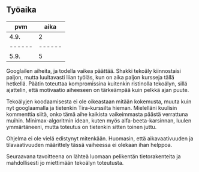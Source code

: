 
## Työaika

pvm   | aika | 
------|------|
4.9.  |  2   | 
------|------|
5.9.  |  5   |


Googlailen aiheita, ja todella vaikea päättää. Shakki tekoäly kiinnostaisi paljon, mutta luultavasti liian työläs, 
kun on aika paljon kursseja tällä hetkellä. Päätin toteuttaa kompromissina kuitenkin ristinolla tekoälyn, sillä
ajattelin, että motivaatio aiheeseen on tärkeämpää kuin pelkkä ajan puute. 

Tekoälyjen koodaamisesta ei ole oikeastaan mitään kokemusta, muuta kuin nyt googlaamalla ja tietenkin Tira-kurssilta 
hieman. Mielelläni kuulisin kommenttia siitä, onko tämä aihe kaikista vaikeimmasta päästä verrattuna muihin. 
Minimax-algoritmin idean, kuten myös alfa-beeta-karsinnan, luulen ymmärtäneeni, mutta toteutus on tietenkin sitten toinen juttu.

Ohjelma ei ole vielä edistynyt mitenkään. Huomasin, että aikavaativuuden ja tilavaativuuden määrittely tässä vaiheessa
ei olekaan ihan helppoa.

Seuraavana tavoitteena on lähteä luomaan pelikentän tietorakenteita ja mahdollisesti jo miettimään tekoälyn toteutusta.


